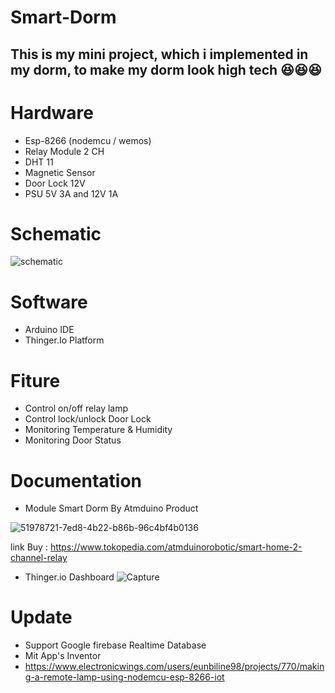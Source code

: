 # Smart-Dorm

## This is my mini project, which i implemented in my dorm, to make my dorm look high tech 😆😆😆

# Hardware
- Esp-8266 (nodemcu  / wemos)
- Relay Module 2 CH
- DHT 11
- Magnetic Sensor
- Door Lock 12V
- PSU 5V 3A and 12V 1A

# Schematic
![schematic](https://user-images.githubusercontent.com/50385294/126747870-bc6c77e5-566c-4388-9cd7-5ca8a6f7cf31.png)


# Software
- Arduino IDE
- Thinger.Io Platform

# Fiture
- Control on/off relay lamp
- Control lock/unlock Door Lock
- Monitoring Temperature & Humidity
- Monitoring Door Status

# Documentation
- Module Smart Dorm By Atmduino Product

![51978721-7ed8-4b22-b86b-96c4bf4b0136](https://user-images.githubusercontent.com/50385294/125800744-a9512992-1f80-4df3-9652-72bc94520766.jpg)

link Buy : https://www.tokopedia.com/atmduinorobotic/smart-home-2-channel-relay

- Thinger.io Dashboard
![Capture](https://user-images.githubusercontent.com/50385294/125800934-da64bacb-f902-4245-9cc2-f6fb9e5f4dd3.PNG)

# Update

- Support Google firebase Realtime Database 
- Mit App's Inventor
- https://www.electronicwings.com/users/eunbiline98/projects/770/making-a-remote-lamp-using-nodemcu-esp-8266-iot

